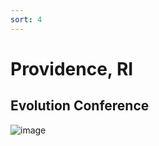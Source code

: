 ```yaml
---
sort: 4
---
```


# Providence, RI
## Evolution Conference

![image](https://user-images.githubusercontent.com/10063921/132953297-0cc23145-0a6f-4988-98d6-bdd56fa04a87.png)
